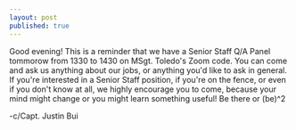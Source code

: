 ```yaml
---
layout: post
published: true
---
```


Good evening! This is a reminder that we have a Senior Staff Q/A Panel tommorow from 1330 to 1430 on MSgt. Toledo's Zoom code. You can come and ask us anything about our jobs, or anything you'd like to ask in general. If you're interested in a Senior Staff position, if you're on the fence, or even if you don't know at all, we highly encourage you to come, because your mind might change or you might learn something useful! Be there or (be)^2

-c/Capt. Justin Bui
